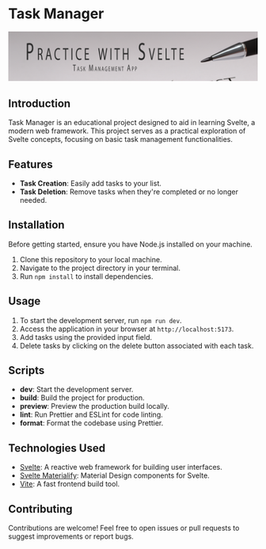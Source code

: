 # Task Manager

![Task Manager Logo](static/svelte-assignment-banner.png)

## Introduction

Task Manager is an educational project designed to aid in learning Svelte, a modern web framework. This project serves as a practical exploration of Svelte concepts, focusing on basic task management functionalities.

## Features

- **Task Creation**: Easily add tasks to your list.
- **Task Deletion**: Remove tasks when they're completed or no longer needed.

## Installation

Before getting started, ensure you have Node.js installed on your machine.

1. Clone this repository to your local machine.
2. Navigate to the project directory in your terminal.
3. Run `npm install` to install dependencies.

## Usage

1. To start the development server, run `npm run dev`.
2. Access the application in your browser at `http://localhost:5173`.
3. Add tasks using the provided input field.
4. Delete tasks by clicking on the delete button associated with each task.

## Scripts

- **dev**: Start the development server.
- **build**: Build the project for production.
- **preview**: Preview the production build locally.
- **lint**: Run Prettier and ESLint for code linting.
- **format**: Format the codebase using Prettier.

## Technologies Used

- [Svelte](https://svelte.dev/): A reactive web framework for building user interfaces.
- [Svelte Materialify](https://github.com/hperrin/svelte-materialify): Material Design components for Svelte.
- [Vite](https://vitejs.dev/): A fast frontend build tool.

## Contributing

Contributions are welcome! Feel free to open issues or pull requests to suggest improvements or report bugs.